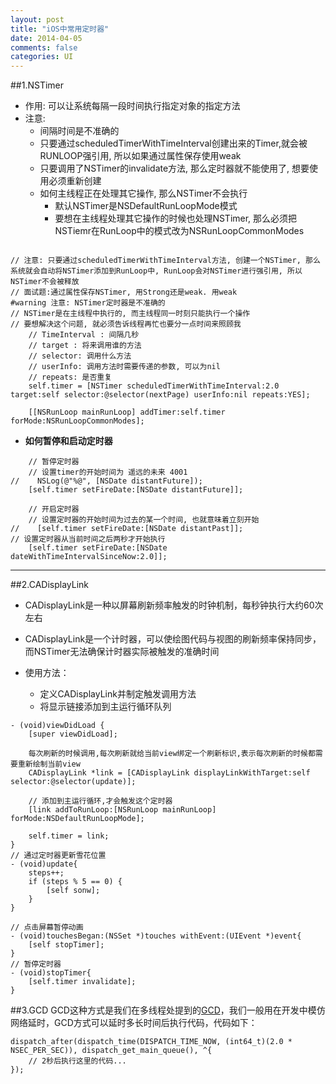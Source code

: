 ```yaml
---
layout: post
title: "iOS中常用定时器"
date: 2014-04-05
comments: false
categories: UI
---
```



##1.NSTimer


- 作用: 可以让系统每隔一段时间执行指定对象的指定方法
- 注意:
    + 间隔时间是不准确的
    + 只要通过scheduledTimerWithTimeInterval创建出来的Timer,就会被RUNLOOP强引用, 所以如果通过属性保存使用weak
    + 只要调用了NSTimer的invalidate方法, 那么定时器就不能使用了, 想要使用必须重新创建
    + 如何主线程正在处理其它操作, 那么NSTimer不会执行
        * 默认NSTimer是NSDefaultRunLoopMode模式
        * 要想在主线程处理其它操作的时候也处理NSTimer, 那么必须把NSTiemr在RunLoop中的模式改为NSRunLoopCommonModes

```objc

// 注意: 只要通过scheduledTimerWithTimeInterval方法, 创建一个NSTimer, 那么系统就会自动将NSTimer添加到RunLoop中, RunLoop会对NSTimer进行强引用, 所以NSTimer不会被释放
// 面试题:通过属性保存NSTimer, 用Strong还是weak. 用weak
#warning 注意: NSTimer定时器是不准确的
// NSTimer是在主线程中执行的, 而主线程同一时刻只能执行一个操作
// 要想解决这个问题, 就必须告诉线程再忙也要分一点时间来照顾我
    // TimeInterval : 间隔几秒
    // target : 将来调用谁的方法
    // selector: 调用什么方法
    // userInfo: 调用方法时需要传递的参数, 可以为nil
    // repeats: 是否重复
    self.timer = [NSTimer scheduledTimerWithTimeInterval:2.0 target:self selector:@selector(nextPage) userInfo:nil repeats:YES];

    [[NSRunLoop mainRunLoop] addTimer:self.timer forMode:NSRunLoopCommonModes];
```


- **如何暂停和启动定时器**

```objc
    // 暂停定时器
    // 设置timer的开始时间为 遥远的未来 4001
//    NSLog(@"%@", [NSDate distantFuture]);
    [self.timer setFireDate:[NSDate distantFuture]];
```

```objc
    // 开启定时器
    // 设置定时器的开始时间为过去的某一个时间, 也就意味着立刻开始
//    [self.timer setFireDate:[NSDate distantPast]];
// 设置定时器从当前时间之后两秒才开始执行
    [self.timer setFireDate:[NSDate dateWithTimeIntervalSinceNow:2.0]];
```

---

##2.CADisplayLink
- CADisplayLink是一种以屏幕刷新频率触发的时钟机制，每秒钟执行大约60次左右
- CADisplayLink是一个计时器，可以使绘图代码与视图的刷新频率保持同步，而NSTimer无法确保计时器实际被触发的准确时间

- 使用方法：
	- 定义CADisplayLink并制定触发调用方法
	- 将显示链接添加到主运行循环队列

```objc
- (void)viewDidLoad {
    [super viewDidLoad];

    每次刷新的时候调用,每次刷新就给当前view绑定一个刷新标识,表示每次刷新的时候都需要重新绘制当前view
    CADisplayLink *link = [CADisplayLink displayLinkWithTarget:self selector:@selector(update)];
    
    // 添加到主运行循环,才会触发这个定时器
    [link addToRunLoop:[NSRunLoop mainRunLoop] forMode:NSDefaultRunLoopMode];
    
    self.timer = link;
}
// 通过定时器更新雪花位置
- (void)update{
    steps++;
    if (steps % 5 == 0) {
        [self sonw];
    }
}

// 点击屏幕暂停动画
- (void)touchesBegan:(NSSet *)touches withEvent:(UIEvent *)event{
    [self stopTimer];
}
// 暂停定时器
- (void)stopTimer{
    [self.timer invalidate];
}
```
    
##3.GCD
GCD这种方式是我们在多线程处提到的[GCD](http://www.zhunjiee.com/%E5%AE%9E%E7%94%A8%E6%8A%80%E6%9C%AF/2014/05/09/%E5%A4%9A%E7%BA%BF%E7%A8%8B%E4%B9%8B-GCD.html)，我们一般用在开发中模仿网络延时，GCD方式可以延时多长时间后执行代码，代码如下：

```objc
dispatch_after(dispatch_time(DISPATCH_TIME_NOW, (int64_t)(2.0 * NSEC_PER_SEC)), dispatch_get_main_queue(), ^{
    // 2秒后执行这里的代码...
});
```